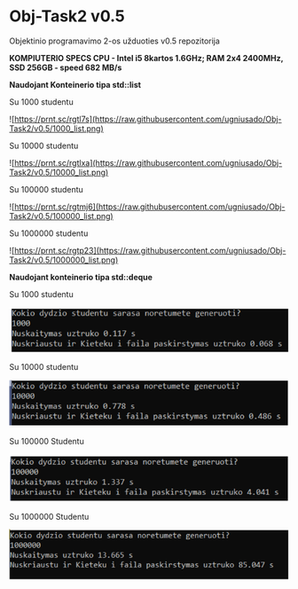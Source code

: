 # Obj-Task2 v0.5
Objektinio programavimo 2-os užduoties v0.5 repozitorija

**KOMPIUTERIO SPECS CPU - Intel i5 8kartos 1.6GHz; RAM 2x4 2400MHz, SSD 256GB - speed 682 MB/s**

**Naudojant Konteinerio tipa std::list**

Su 1000 studentu

![https://prnt.sc/rgtl7s](https://raw.githubusercontent.com/ugniusado/Obj-Task2/v0.5/1000_list.png)

Su 10000 studentu

![https://prnt.sc/rgtlxa](https://raw.githubusercontent.com/ugniusado/Obj-Task2/v0.5/10000_list.png)

Su 100000 studentu

![https://prnt.sc/rgtmj6](https://raw.githubusercontent.com/ugniusado/Obj-Task2/v0.5/100000_list.png)

Su 1000000 studentu

![https://prnt.sc/rgtp23](https://raw.githubusercontent.com/ugniusado/Obj-Task2/v0.5/1000000_list.png)

**Naudojant konteinerio tipa std::deque**

Su 1000 studentu

![](https://github.com/ugniusado/Obj-Task2/blob/v0.5/1000_deque.png?raw=true)

Su 10000 studentu 

![](https://raw.githubusercontent.com/ugniusado/Obj-Task2/v0.5/10000_deque.png)

Su 100000 Studentu 

![](https://raw.githubusercontent.com/ugniusado/Obj-Task2/v0.5/100000_deque.png)

Su 1000000 Studentu

![](https://raw.githubusercontent.com/ugniusado/Obj-Task2/v0.5/1000000_deque.png)
